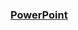 ### [PowerPoint](https://docs.google.com/presentation/d/1dS6u_7TQDgVCM5f8bClZizLg4jfhNxyHm3z4B4jE47s/edit#slide=id.g12853b1cb7b_0_63)
